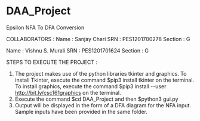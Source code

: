 # DAA_Project
Epsilon NFA To DFA Conversion


COLLABORATORS :
Name : Sanjay Chari
SRN : PES1201700278
Section : G

Name : Vishnu S. Murali
SRN : PES1201701624
Section : G


STEPS TO EXECUTE THE PROJECT :
1. The project makes use of the python libraries tkinter and graphics.
   To install Tkinter, execute the command $pip3 install tkinter on the terminal.
   To install graphics, execute the command $pip3 install --user http://bit.ly/csc161graphics on the terminal.
2. Execute the command $cd DAA_Project and then $python3 gui.py
3. Output will be displayed in the form of a DFA diagram for the NFA input. 
   Sample inputs have been provided in the same folder.
